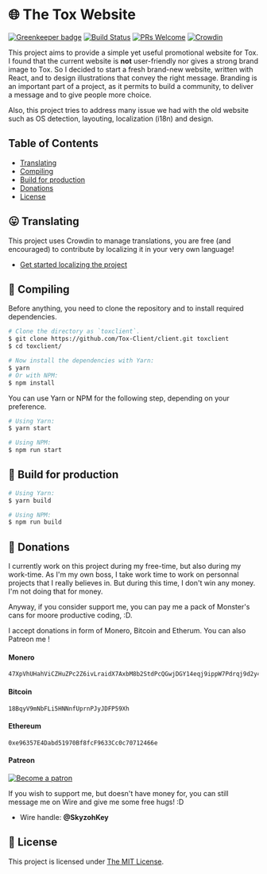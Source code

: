 # 🌐 The Tox Website

[![Greenkeeper badge](https://badges.greenkeeper.io/TheToxProject/website.svg)](https://greenkeeper.io/) [![Build Status](https://travis-ci.org/TheToxProject/website.svg?branch=master)](https://travis-ci.org/TheToxProject/website) [![PRs Welcome](https://img.shields.io/badge/PRs-welcome-brightgreen.svg?style=flat-square)](http://makeapullrequest.com) [![Crowdin](https://d322cqt584bo4o.cloudfront.net/tox-website/localized.svg)](https://crowdin.com/project/tox-website)

This project aims to provide a simple yet useful promotional website for Tox. I found that the current website is **not** user-friendly nor gives a strong brand image to Tox. So I decided to start a fresh brand-new website, written with React, and to design illustrations that convey the right message. Branding is an important part of a project, as it permits to build a community, to deliver a message and to give people more choice.

Also, this project tries to address many issue we had with the old website such as OS detection, layouting, localization (i18n) and design.

## Table of Contents

* [Translating](#-translating)
* [Compiling](#-compiling)
* [Build for production](#-build-for-production)
* [Donations](#-donations)
* [License](#-license)

## 😛 Translating

This project uses Crowdin to manage translations, you are free (and encouraged) to contribute by localizing it in your very own language!

* [Get started localizing the project](https://crowdin.com/project/tox-website)

## 🔬 Compiling

Before anything, you need to clone the repository and to install required dependencies.

```bash
# Clone the directory as `toxclient`.
$ git clone https://github.com/Tox-Client/client.git toxclient
$ cd toxclient/

# Now install the dependencies with Yarn:
$ yarn
# Or with NPM:
$ npm install
```

You can use Yarn or NPM for the following step, depending on your preference.

```bash
# Using Yarn:
$ yarn start

# Using NPM:
$ npm run start
```

## 🥁 Build for production

```bash
# Using Yarn:
$ yarn build

# Using NPM:
$ npm run build
```

## 💸 Donations

I currently work on this project during my free-time, but also during my work-time. As I'm my own boss, I take work time to work on personnal projects that I really believes in. But during this time, I don't win any money. I'm not doing that for money.

Anyway, if you consider support me, you can pay me a pack of Monster's cans for moore productive coding, :D.

I accept donations in form of Monero, Bitcoin and Etherum. You can also Patreon me !

#### Monero

```
47XpVhUHahViCZHuZPc2Z6ivLraidX7AxbM8b2StdPcQGwjDGY14eqj9ippW7Pdrqj9d2y4xvwChzePQAqG1NvqQ775FKxg
```

#### Bitcoin

```
18BqyV9mNbFLi5HNNnfUprnPJyJDFP59Xh
```

#### Ethereum

```
0xe96357E4Dabd51970Bf8fcF9633Cc0c70712466e
```

#### Patreon

[![Become a patron](https://i.imgur.com/oWouhEe.png)](https://www.patreon.com/bePatron?u=2330345)

If you wish to support me, but doesn't have money for, you can still message me on Wire and give me some free hugs! :D

* Wire handle: **@SkyzohKey**

## 📎 License

This project is licensed under [The MIT License](License).
